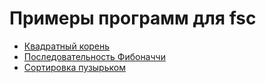# Примеры программ для fsc

- [Квадратный корень](fsc/examples/sqrt.md)
- [Последовательность Фибоначчи](fsc/examples/fibonacci.md)
- [Сортировка пузырьком](fsc/examples/bubble_sort.md)